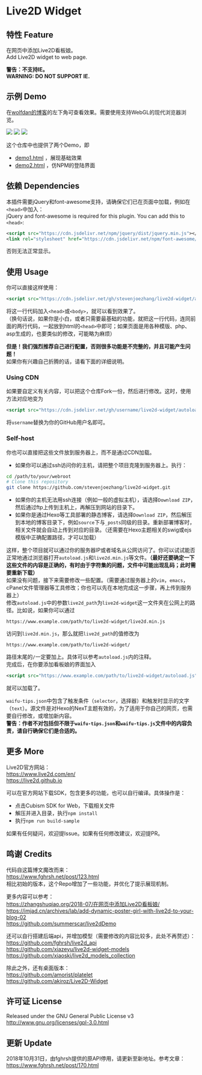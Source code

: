 # Live2D Widget

## 特性 Feature
在网页中添加Live2D看板娘。  
Add Live2D widget to web page.

**警告：不支持IE。**  
**WARNING: DO NOT SUPPORT IE.**

## 示例 Demo
在[wolfdan的博客](https://wolfdan.cn)的左下角可查看效果。需要使用支持WebGL的现代浏览器浏览。

![](assets/screenshot-1.png)
![](assets/screenshot-2.png)
![](assets/screenshot-3.png)

这个仓库中也提供了两个Demo，即

- [demo1.html](https://mi.js.org/live2d-widget/demo/demo1.html) ，展现基础效果
- [demo2.html](https://mi.js.org/live2d-widget/demo/demo2.html) ，仿NPM的登陆界面

## 依赖 Dependencies
本插件需要jQuery和font-awesome支持，请确保它们已在页面中加载，例如在`<head>`中加入：  
jQuery and font-awesome is required for this plugin. You can add this to `<head>`:
```xml
<script src="https://cdn.jsdelivr.net/npm/jquery/dist/jquery.min.js"></script>
<link rel="stylesheet" href="https://cdn.jsdelivr.net/npm/font-awesome/css/font-awesome.min.css"/>
```
否则无法正常显示。

## 使用 Usage

你可以直接这样使用：
```xml
<script src="https://cdn.jsdelivr.net/gh/stevenjoezhang/live2d-widget/autoload.js"></script>
```
将这一行代码加入`<head>`或`<body>`，就可以看到效果了。  
（换句话说，如果你是小白，或者只需要最基础的功能，就把这一行代码，连同前面的两行代码，一起放到html的`<head>`中即可；如果页面是用各种模版、php、asp生成的，也要类似的修改，可能略为麻烦）

**但是！我们强烈推荐自己进行配置，否则很多功能是不完整的，并且可能产生问题！**  
如果你有兴趣自己折腾的话，请看下面的详细说明。

### Using CDN

如果要自定义有关内容，可以把这个仓库Fork一份，然后进行修改。这时，使用方法对应地变为
```xml
<script src="https://cdn.jsdelivr.net/gh/username/live2d-widget/autoload.js"></script>
```
将`username`替换为你的GitHub用户名即可。

### Self-host

你也可以直接把这些文件放到服务器上，而不是通过CDN加载。

- 如果你可以通过ssh访问你的主机，请把整个项目克隆到服务器上。执行：
```bash
cd /path/to/your/webroot
# Clone this repository
git clone https://github.com/stevenjoezhang/live2d-widget.git
```
- 如果你的主机无法用ssh连接（例如一般的虚拟主机），请选择`Download ZIP`，然后通过ftp上传到主机上，再解压到网站的目录下。  
- 如果你是通过Hexo等工具部署的静态博客，请选择`Download ZIP`，然后解压到本地的博客目录下，例如`source`下与`_posts`同级的目录。重新部署博客时，相关文件就会自动上传到对应的目录。（还需要在Hexo主题相关的swig或ejs模版中正确配置路径，才可以加载）

这样，整个项目就可以通过你的服务器IP或者域名从公网访问了。你可以试试能否正常地通过浏览器打开`autoload.js`和`live2d.min.js`等文件。**（最好还要确定一下这些文件的内容是正确的，有时由于字符集的问题，文件中可能出现乱码；此时需要重新下载）**  
如果没有问题，接下来需要修改一些配置。（需要通过服务器上的`vim`，`emacs`，cPanel文件管理器等工具修改；你也可以先在本地完成这一步骤，再上传到服务器上）  
修改`autoload.js`中的参数`live2d_path`为`live2d-widget`这一文件夹在公网上的路径。比如说，如果你可以通过
```
https://www.example.com/path/to/live2d-widget/live2d.min.js
```
访问到`live2d.min.js`，那么就把`live2d_path`的值修改为
```
https://www.example.com/path/to/live2d-widget/
```
路径末尾的`/`一定要加上。具体可以参考`autoload.js`内的注释。  
完成后，在你要添加看板娘的界面加入
```xml
<script src="https://www.example.com/path/to/live2d-widget/autoload.js"></script>
```
就可以加载了。

`waifu-tips.json`中包含了触发条件（`selector`，选择器）和触发时显示的文字（`text`）。源文件是对Hexo的NexT主题有效的，为了适用于你自己的网页，也需要自行修改，或增加新内容。  
**警告：作者不对包括但不限于`waifu-tips.json`和`waifu-tips.js`文件中的内容负责，请自行确保它们是合适的。**

## 更多 More
Live2D官方网站：  
https://www.live2d.com/en/  
https://live2d.github.io

可以在官方网站下载SDK，包含更多的功能，也可以自行编译。具体操作是：
- 点击Cubism SDK for Web，下载相关文件
- 解压并进入目录，执行`npm install`
- 执行`npm run build-sample`

如果有任何疑问，欢迎提Issue。如果有任何修改建议，欢迎提PR。

## 鸣谢 Credits
代码自这篇博文魔改而来：  
https://www.fghrsh.net/post/123.html  
相比初始的版本，这个Repo增加了一些功能，并优化了提示展现机制。

更多内容可以参考：  
https://zhangshuqiao.org/2018-07/在网页中添加Live2D看板娘/  
https://imjad.cn/archives/lab/add-dynamic-poster-girl-with-live2d-to-your-blog-02  
https://github.com/summerscar/live2dDemo

还可以自行搭建后端api，并增加模型（需要修改的内容比较多，此处不再赘述）：  
https://github.com/fghrsh/live2d_api  
https://github.com/xiazeyu/live2d-widget-models  
https://github.com/xiaoski/live2d_models_collection

除此之外，还有桌面版本：  
https://github.com/amorist/platelet  
https://github.com/akiroz/Live2D-Widget

## 许可证 License
Released under the GNU General Public License v3  
http://www.gnu.org/licenses/gpl-3.0.html

## 更新 Update
2018年10月31日，由fghrsh提供的原API停用，请更新至新地址。参考文章：  
https://www.fghrsh.net/post/170.html
